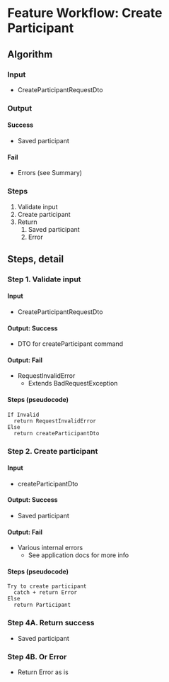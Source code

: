 # Feature Workflow: Create Participant

## Algorithm

### Input

- CreateParticipantRequestDto

### Output

#### Success

- Saved participant

#### Fail

- Errors (see Summary)

### Steps

1. Validate input
2. Create participant
3. Return
   1. Saved participant
   2. Error

## Steps, detail

### Step 1. Validate input

#### Input

- CreateParticipantRequestDto

#### Output: Success

- DTO for createParticipant command

#### Output: Fail

- RequestInvalidError
  - Extends BadRequestException

#### Steps (pseudocode)

```
If Invalid
  return RequestInvalidError
Else
  return createParticipantDto
```

### Step 2. Create participant

#### Input

- createParticipantDto

#### Output: Success

- Saved participant

#### Output: Fail

- Various internal errors
  - See application docs for more info

#### Steps (pseudocode)

```
Try to create participant
  catch + return Error
Else
  return Participant
```

### Step 4A. Return success

- Saved participant

### Step 4B. Or Error

- Return Error as is
